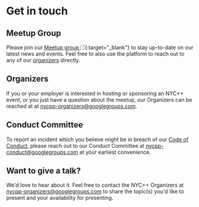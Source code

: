 # Get in touch

## Meetup Group
Please join our [Meetup group <img src="/redirect-icon.png" width=12em/>](
https://opencollective.com/foundation){:target="\_blank"} to stay up-to-date on
our latest news and events. Feel free to also use the platform to reach out to
any of our [organizers](/policy/governance.html) directly.


## Organizers
If you or your employer is interested in hosting or sponsoring an NYC++ event,
or you just have a question about the meetup, our Organizers can be reached at
at [nycpp-organizers@googlegroups.com](
mailto:nycpp-organizers@googlegroups.com).


## Conduct Committee
To report an incident which you believe might be in breach of our
[Code of Conduct](/policy/conduct.html), please reach out to our Conduct
Committee at [nycpp-conduct@googlegroups.com](
mailto:nycpp-conduct@googlegroups.com) at your earliest convenience.

## Want to give a talk?
We'd love to hear about it. Feel free to contact the NYC++ Organizers at
[nycpp-organizers@googlegroups.com](mailto:nycpp-organizers@googlegroups.com) to
share the topic(s) you'd like to present and your availability for presenting.
